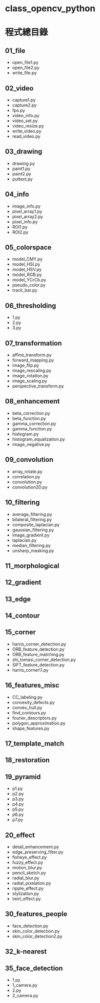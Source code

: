 # class_opencv_python

# 程式總目錄

## 01_file
- open_file1.py
- open_file2.py
- write_file.py

## 02_video
- capture1.py
- capture2.py
- fps.py
- video_info.py
- video_set.py
- video_resize.py
- write_video.py
- read_video.py

## 03_drawing
- drawing.py
- paint1.py
- paint2.py
- puttext.py

## 04_info
- image_info.py
- pixel_array1.py
- pixel_array2.py
- pixel_info.py
- ROI1.py
- ROI2.py

## 05_colorspace
- model_CMY.py
- model_HSI.py
- model_HSV.py
- model_RGB.py
- model_YCrCb.py
- pseudo_color.py
- track_bar.py

## 06_thresholding
- 1.py
- 2.py
- 3.py

## 07_transformation
- affine_transform.py
- forward_mapping.py
- image_flip.py
- image_rescaling.py
- image_rotation.py
- image_scaling.py
- perspective_transform.py

## 08_enhancement
- beta_correction.py
- beta_function.py
- gamma_correction.py
- gamma_function.py
- histogram.py
- histogram_equalization.py
- image_negative.py

## 09_convolution
- array_rotate.py
- correlation.py
- convolution.py
- convolution2D.py

## 10_filtering
- average_filtering.py
- bilateral_filtering.py
- composite_laplacian.py
- gaussian_filtering.py
- image_gradient.py
- laplacian.py
- median_filtering.py
- unsharp_masking.py

## 11_morphological

## 12_gradient

## 13_edge

## 14_contour

## 15_corner
- harris_corner_detection.py
- ORB_feature_detection.py
- ORB_feature_matching.py
- shi_tomasi_corner_detection.py
- SIFT_feature_detection.py
- harris_corner\1.py

## 16_features_misc
- CC_labeling.py
- convexity_defects.py
- convex_hull.py
- find_contours.py
- fourier_descriptors.py
- polygon_approximation.py
- shape_features.py

## 17_template_match

## 18_restoration


## 19_pyramid
- p1.py
- p2.py
- p3.py
- p4.py
- p5.py
- p6.py
- p7.py

## 20_effect
- detail_enhancement.py
- edge_preserving_filter.py
- fisheye_effect.py
- fuzzy_effect.py
- motion_blur.py
- pencil_sketch.py
- radial_blur.py
- radial_pixelation.py
- ripple_effect.py
- stylization.py
- twirl_effect.py

## 30_features_people
- face_detection.py
- skin_color_detection.py
- skin_color_detection2.py

## 32_k-nearest

## 35_face_detection
- 1.py
- 1_camera.py
- 2.py
- 2_camera.py
